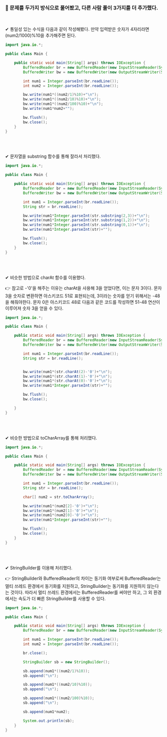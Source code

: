 ### 💎 문제를 두가지 방식으로 풀어봤고, 다른 사람 풀이 3가지를 더 추가했다. 

<br/>

✔ 통일성 있는 수식을 다음과 같이 작성해봤다. 만약 입력받은 숫자가 4자리라면 (num2/1000)%10을 추가해주면 된다. 

``` java
import java.io.*;

public class Main {

    public static void main(String[] args) throws IOException {
        BufferedReader br = new BufferedReader(new InputStreamReader(System.in));
        BufferedWriter bw = new BufferedWriter(new OutputStreamWriter(System.out));

        int num1 = Integer.parseInt(br.readLine());
        int num2 = Integer.parseInt(br.readLine());

        bw.write(num1*((num2/1)%10)+"\n");
        bw.write(num1*((num2/10)%10)+"\n");
        bw.write(num1*((num2/100)%10)+"\n");
        bw.write(num1*num2+"");

        bw.flush();
        bw.close();
    }
}
```

<br/><br/>

✔ 문자열을 substring 함수를 통해 잘라서 처리했다.

```java
import java.io.*;

public class Main {

    public static void main(String[] args) throws IOException {
        BufferedReader br = new BufferedReader(new InputStreamReader(System.in));
        BufferedWriter bw = new BufferedWriter(new OutputStreamWriter(System.out));

        int num1 = Integer.parseInt(br.readLine());
        String str = br.readLine();

        bw.write(num1*Integer.parseInt(str.substring(2,3))+"\n");
        bw.write(num1*Integer.parseInt(str.substring(1,2))+"\n");
        bw.write(num1*Integer.parseInt(str.substring(0,1))+"\n");
        bw.write(num1*Integer.parseInt(str)+"");

        bw.flush();
        bw.close();
    }
}
```

<br/><br/>

✔ 비슷한 방법으로 charAt 함수를 이용했다. 

👉 참고로 -'0'을 해주는 이유는 charAt을 사용해 3을 얻었다면, 이는 문자 3이다. 문자 3을 숫자로 변환하면 아스키코드 51로 표현되는데, 3이라는 숫자를 얻기 위해서는 -48을 해줘야한다. 문자 0은 아스키코드 48로 다음과 같은 코드를 작성하면 51-48 연산이 이루어져 숫자 3을 얻을 수 있다.

```java
import java.io.*;

public class Main {

    public static void main(String[] args) throws IOException {
        BufferedReader br = new BufferedReader(new InputStreamReader(System.in));
        BufferedWriter bw = new BufferedWriter(new OutputStreamWriter(System.out));

        int num1 = Integer.parseInt(br.readLine());
        String str = br.readLine();


        bw.write(num1*(str.charAt(2)-'0')+"\n");
        bw.write(num1*(str.charAt(1)-'0')+"\n");
        bw.write(num1*(str.charAt(0)-'0')+"\n");
        bw.write(num1*Integer.parseInt(str)+"");

        bw.flush();
        bw.close();

    }
}
```
<br/><br/>

✔ 비슷한 방법으로 toCharArray를 통해 처리했다.

```java
import java.io.*;

public class Main {

    public static void main(String[] args) throws IOException {
        BufferedReader br = new BufferedReader(new InputStreamReader(System.in));
        BufferedWriter bw = new BufferedWriter(new OutputStreamWriter(System.out));

        int num1 = Integer.parseInt(br.readLine());
        String str = br.readLine();

        char[] num2 = str.toCharArray();

        bw.write(num1*(num2[2]-'0')+"\n");
        bw.write(num1*(num2[1]-'0')+"\n");
        bw.write(num1*(num2[0]-'0')+"\n");
        bw.write(num1*Integer.parseInt(str)+"");

        bw.flush();
        bw.close();
    }
}
```

<br/><br/>

✔ StringBuilder를 이용해 처리했다.

👉 StringBuilder와 BufferedReader의 차이는 동기화 여부로써 BufferedReader는 멀티 쓰레드 환경에서 동기화를 지원하고, StringBuilder는 동기화를 지원하지 않는다는 것이다. 따라서 멀티 쓰레드 환경에서는 BufferedReader를 써야만 하고, 그 외 환경에서는 속도가 더 빠른 StringBuilder를 사용할 수 있다.

```java
import java.io.*;

public class Main {

    public static void main(String[] args) throws IOException {
        BufferedReader br = new BufferedReader(new InputStreamReader(System.in));

        int num1 = Integer.parseInt(br.readLine());
        int num2 = Integer.parseInt(br.readLine());

        br.close();

        StringBuilder sb = new StringBuilder();

        sb.append(num1*((num2/1)%10));
        sb.append("\n");

        sb.append(num1*((num2/10)%10));
        sb.append("\n");

        sb.append(num1*((num2/100)%10));
        sb.append("\n");

        sb.append(num1*num2);

        System.out.println(sb);
    }
}
```
<br/><br/>

